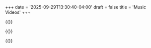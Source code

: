 +++
date = '2025-09-29T13:30:40-04:00'
draft = false
title = 'Music Videos'
+++

{{<youtube id=_pmztVOCLdI loading=lazy >}}

{{<youtube id=PvcpIeHdx8s loading=lazy >}}

{{<youtube id=wjDROkJo30Y loading=lazy >}}
